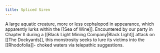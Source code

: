 ```yaml
---
title: Spliced Siren
---
```


A large aquatic creature, more or less cephalopod in appearance, which apparently lurks within the [[Sea of Wine]]. Encountered by our party in Chapter II during a [[Black Light Mining Company|Black Light]] attack on [[The Dockyards]], this monstrosity seeks to lure its victims into the [[Rhodofolia]]- choked waters via telepathic suggestions.